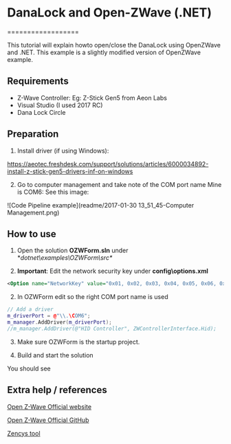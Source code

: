 # DanaLock and Open-ZWave (.NET)
==================

This tutorial will explain howto open/close the DanaLock using OpenZWave and .NET. This example is a slightly modified version of OpenZWave example.


## Requirements

- Z-Wave Controller: Eg: Z-Stick Gen5 from Aeon Labs
- Visual Studio (I used 2017 RC)
- Dana Lock Circle


## Preparation

1) Install driver (if using Windows):

https://aeotec.freshdesk.com/support/solutions/articles/6000034892-install-z-stick-gen5-drivers-inf-on-windows

2) Go to computer management and take note of the COM port name
Mine is COM6: See this image: 

![Code Pipeline example](readme/2017-01-30 13_51_45-Computer Management.png)




## How to use

1) Open the solution **OZWForm.sln** under **dotnet\examples\OZWForm\src\**


2) **Important**: Edit the network security key under **config\options.xml**

```xml
<Option name="NetworkKey" value="0x01, 0x02, 0x03, 0x04, 0x05, 0x06, 0x07, 0x08, 0x09, 0x0A, 0x0B, 0x0C, 0x0D, 0x0E, 0x0F, 0x10" />
```

2) In OZWForm edit so the right COM port name is used

```cpp
// Add a driver
m_driverPort = @"\\.\COM6";
m_manager.AddDriver(m_driverPort);
//m_manager.AddDriver(@"HID Controller", ZWControllerInterface.Hid);
```

3) Make sure OZWForm is the startup project.

4) Build and start the solution

You should see 


## Extra help / references

[Open Z-Wave Official website](http://www.openzwave.com/)

[Open Z-Wave Official GitHub](https://github.com/openzwave/)

[Zencys tool](https://aeotec.freshdesk.com/support/solutions/articles/6000110204-zensys)


